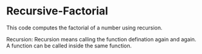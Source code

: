 # Recursive-Factorial
This code computes the factorial of a number using recursion.

Recursion: Recursion means calling the function defination again and again. A function can be called inside the same function.
